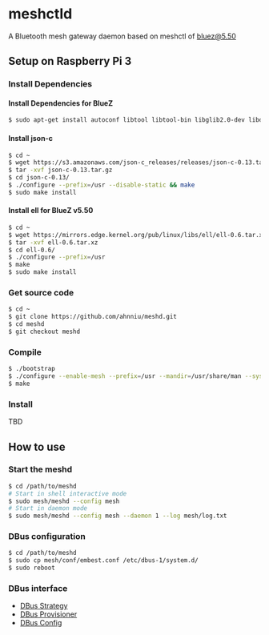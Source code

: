 # meshctld

A Bluetooth mesh gateway daemon based on meshctl of bluez@5.50

## Setup on Raspberry Pi 3

### Install Dependencies

#### Install Dependencies for BlueZ

```bash
$ sudo apt-get install autoconf libtool libtool-bin libglib2.0-dev libdbus-1-dev libjson-c-dev elfutils libelf-dev libdw-dev udev libudev-dev systemd libsystemd-dev libasound2-dev libical-dev libreadline-dev libsbc-dev libspeexdsp-dev automake qt3d5-dev libncurses5-dev pesign
```

#### Install json-c

```bash
$ cd ~
$ wget https://s3.amazonaws.com/json-c_releases/releases/json-c-0.13.tar.gz
$ tar -xvf json-c-0.13.tar.gz
$ cd json-c-0.13/
$ ./configure --prefix=/usr --disable-static && make
$ sudo make install
```
#### Install ell for BlueZ v5.50

```bash
$ cd ~
$ wget https://mirrors.edge.kernel.org/pub/linux/libs/ell/ell-0.6.tar.xz
$ tar -xvf ell-0.6.tar.xz
$ cd ell-0.6/
$ ./configure --prefix=/usr
$ make
$ sudo make install
```
### Get source code

```bash
$ cd ~
$ git clone https://github.com/ahnniu/meshd.git
$ cd meshd
$ git checkout meshd
```
### Compile

```bash
$ ./bootstrap
$ ./configure --enable-mesh --prefix=/usr --mandir=/usr/share/man --sysconfdir=/etc --localstatedir=/var
$ make
```

### Install

TBD

## How to use

### Start the meshd

```bash
$ cd /path/to/meshd
# Start in shell interactive mode
$ sudo mesh/meshd --config mesh
# Start in daemon mode
$ sudo mesh/meshd --config mesh --daemon 1 --log mesh/log.txt
```

### DBus configuration

```bash
$ cd /path/to/meshd
$ sudo cp mesh/conf/embest.conf /etc/dbus-1/system.d/
$ sudo reboot
```

### DBus interface

- [DBus Strategy](mesh/doc/dbus-strategy.md)
- [DBus Provisioner](mesh/doc/dbus-prov.md)
- [DBus Config](mesh/doc/dbus-config.md)

